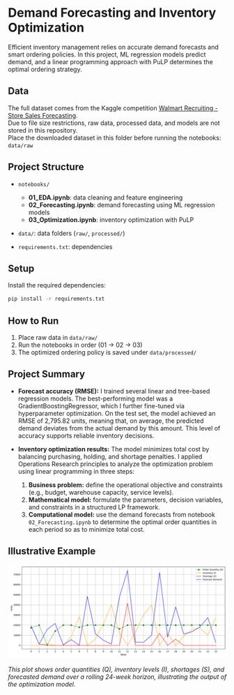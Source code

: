 # Demand Forecasting and Inventory Optimization

Efficient inventory management relies on accurate demand forecasts and smart ordering policies. In this project, ML regression models predict demand, and a linear programming approach with PuLP determines the optimal ordering strategy.


## Data

The full dataset comes from the Kaggle competition [Walmart Recruiting - Store Sales Forecasting](https://www.kaggle.com/competitions/walmart-recruiting-store-sales-forecasting).  
Due to file size restrictions, raw data, processed data, and models are not stored in this repository.  
Place the downloaded dataset in this folder before running the notebooks: `data/raw`

## Project Structure

- `notebooks/`  
  - **01_EDA.ipynb**: data cleaning and feature engineering  
  - **02_Forecasting.ipynb**: demand forecasting using ML regression models  
  - **03_Optimization.ipynb**: inventory optimization with PuLP  

- `data/`: data folders (`raw/`, `processed/`)  
- `requirements.txt`: dependencies  

## Setup

Install the required dependencies:

```bash
pip install -r requirements.txt
```

## How to Run

1. Place raw data in `data/raw/`  
2. Run the notebooks in order (01 → 02 → 03)  
3. The optimized ordering policy is saved under `data/processed/`  

## Project Summary

- **Forecast accuracy (RMSE):** I trained several linear and tree-based regression models. The best-performing model was a GradientBoostingRegressor, which I further fine-tuned via hyperparameter optimization. On the test set, the model achieved an RMSE of 2,795.82 units, meaning that, on average, the predicted demand deviates from the actual demand by this amount. This level of accuracy supports reliable inventory decisions.

- **Inventory optimization results:** The model minimizes total cost by balancing purchasing, holding, and shortage penalties. I applied Operations Research principles to analyze the optimization problem using linear programming in three steps:

  1. **Business problem:** define the operational objective and constraints (e.g., budget, warehouse capacity, service levels).  
  2. **Mathematical model:** formulate the parameters, decision variables, and constraints in a structured LP framework.  
  3. **Computational model:** use the demand forecasts from notebook `02_Forecasting.ipynb` to determine the optimal order quantities in each period so as to minimize total cost.

## Illustrative Example

![Inventory Optimization Example](results/figures/inventory_optimization_example.png)

*This plot shows order quantities (Q), inventory levels (I), shortages (S), and forecasted demand over a rolling 24-week horizon, illustrating the output of the optimization model.*

